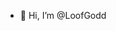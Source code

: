 - 👋 Hi, I’m @LoofGodd
<!---
LoofGodd/LoofGodd is a ✨ special ✨ repository because its `README.md` (this file) appears on your GitHub profile.
You can click the Preview link to take a look at your changes.
--->
